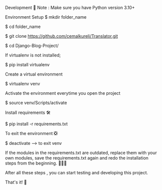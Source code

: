 Development 👨
Note : Make sure you have Python version 3.10+

Environment Setup
$ mkdir folder_name

$ cd folder_name

$ git clone https://github.com/cemalkureli/Translator.git

$ cd Django-Blog-Project/

If virtualenv is not installed;

$ pip install virtualenv

Create a virtual environment

$ virtualenv venv

Activate the environment everytime you open the project

$ source venv/Scripts/activate

Install requirements 🛠

$ pip install -r requirements.txt

To exit the environment ❎

$ deactivate --> to exit venv

If the modules in the requirements.txt are outdated, replace them with your own modules, save the requirements.txt again and redo the installation steps from the beginning. 🤩🤩🤩

After all these steps , you can start testing and developing this project.

That's it! 👨
